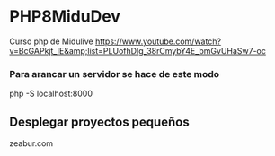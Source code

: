 # PHP8MiduDev
Curso php de Midulive https://www.youtube.com/watch?v=BcGAPkjt_IE&amp;list=PLUofhDIg_38rCmybY4E_bmGvUHaSw7-oc

### Para arancar un servidor se hace de este modo
php -S localhost:8000


## Desplegar proyectos pequeños
zeabur.com
